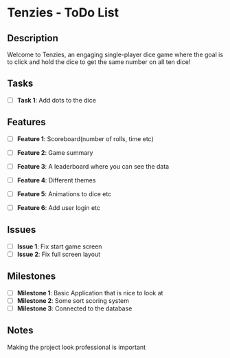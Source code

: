 # Tenzies - ToDo List

## Description
Welcome to Tenzies, an engaging single-player dice game where the goal is to click and hold the dice to get the same number on all ten dice!

## Tasks

- [ ] **Task 1**: Add dots to the dice


## Features

- [ ] **Feature 1**: Scoreboard(number of rolls, time etc)
- [ ] **Feature 2**: Game summary
- [ ] **Feature 3**: A leaderboard where you can see the data
- [ ] **Feature 4**: Different themes
- [ ] **Feature 5**: Animations to dice etc
- [ ] **Feature 6**: Add user login etc


## Issues

- [ ] **Issue 1**: Fix start game screen
- [ ] **Issue 2**: Fix full screen layout

## Milestones

- [ ] **Milestone 1**: Basic Application that is nice to look at
- [ ] **Milestone 2**: Some sort scoring system
- [ ] **Milestone 3**: Connected to the database

## Notes

Making the project look professional is important

